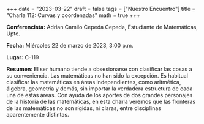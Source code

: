 +++
date  = "2023-03-22"
draft = false
tags  = ["Nuestro Encuentro"]
title = "Charla 112: Curvas y coordenadas"
math  = true
+++

**Conferencista:** Adrian Camilo Cepeda Cepeda, Estudiante de Matemáticas, Uptc.

**Fecha:** Miércoles 22 de marzo de 2023, 3:00 p.m.

**Lugar:** C-119

**Resumen**: El ser humano tiende a obsesionarse con clasificar las cosas a su conveniencia. Las matemáticas no han sido la excepción. Es habitual clasificar las matemáticas en áreas independientes, como aritmética, álgebra, geometría y demás, sin importar la verdadera estructura de cada una de estas áreas. Con ayuda de los aportes de dos grandes personajes de la historia de las matemáticas, en esta charla veremos que las fronteras de las matemáticas no son rígidas, ni claras, entre disciplinas aparentemente distintas.
